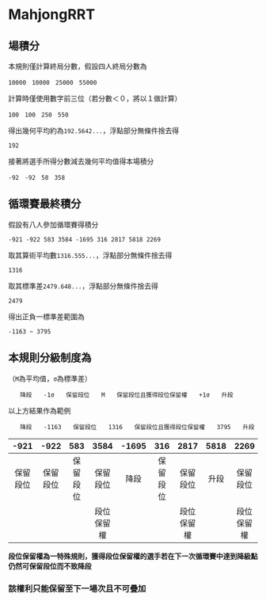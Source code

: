 # MahjongRRT

## 場積分
本規則僅計算終局分數，假設四人終局分數為

`10000　10000　25000　55000`

計算時僅使用數字前三位（若分數＜０，將以１做計算）

`100　100　250　550`

得出幾何平均約為`192.5642...`，浮點部分無條件捨去得

`192`

接著將選手所得分數減去幾何平均值得本場積分

`-92　-92　58　358`

## 循環賽最終積分
假設有八人參加循環賽得積分

`-921 -922 583 3584 -1695 316 2817 5818 2269`

取其算術平均數`1316.555...`，浮點部分無條件捨去得

`1316`

取其標準差`2479.648...`，浮點部分無條件捨去得

`2479`

得出正負一標準差範圍為

`-1163 ~ 3795`

## 本規則分級制度為
（`M`為平均值，`σ`為標準差）

`　　降段　　-1σ　　保留段位　　M　　保留段位且獲得段位保留權　　+1σ　　升段　　`

以上方結果作為範例

`　　降段　　-1163　　保留段位　　1316　　保留段位且獲得段位保留權　　3795　　升段　　`

| -921  | -922  |  583  |    3584     |-1695|  316  |    2817     |5818|   2269     |
|:-----:|:-----:|:-----:|:-----------:|:---:|:-----:|:-----------:|:--:|:----------:|
|保留段位|保留段位|保留段位|保留段位     |降段 |保留段位|保留段位      |升段|保留段位     |
|       |       |       |段位保留權    |     |       |段位保留權    |    |段位保留權   |

**段位保留權為一特殊規則，獲得段位保留權的選手若在下一次循環賽中達到降級點仍然可保留段位而不致降段**
### 該權利只能保留至下一場次且不可疊加
